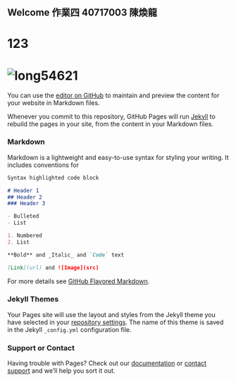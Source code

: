## Welcome 作業四 40717003 陳煥龍

# 123

# ![long54621](https://lh3.googleusercontent.com/proxy/nko_De5gIxUajS2ejnd09aPOo9gBw37T1m3Ig7lwEee_5ZrCvD_hZRhNLVGFSsGtU3CFQxzUcuWvNHjEHMooupTOlvlRj1ng7IqOhTB4xSiLYWsGD5IGKioWagli)  


You can use the [editor on GitHub](https://github.com/long54621/long54621.github.io/edit/main/README.md) to maintain and preview the content for your website in Markdown files.

Whenever you commit to this repository, GitHub Pages will run [Jekyll](https://jekyllrb.com/) to rebuild the pages in your site, from the content in your Markdown files.

### Markdown

Markdown is a lightweight and easy-to-use syntax for styling your writing. It includes conventions for

```markdown
Syntax highlighted code block

# Header 1
## Header 2
### Header 3

- Bulleted
- List

1. Numbered
2. List

**Bold** and _Italic_ and `Code` text

[Link](url) and ![Image](src)
```

For more details see [GitHub Flavored Markdown](https://guides.github.com/features/mastering-markdown/).

### Jekyll Themes

Your Pages site will use the layout and styles from the Jekyll theme you have selected in your [repository settings](https://github.com/long54621/long54621.github.io/settings). The name of this theme is saved in the Jekyll `_config.yml` configuration file.

### Support or Contact

Having trouble with Pages? Check out our [documentation](https://docs.github.com/categories/github-pages-basics/) or [contact support](https://support.github.com/contact) and we’ll help you sort it out.
